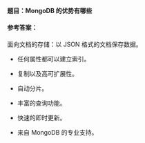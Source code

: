 #### **题目**：MongoDB 的优势有哪些

#### **参考答案**：

面向文档的存储：以 JSON 格式的文档保存数据。

- 任何属性都可以建立索引。

- 复制以及高可扩展性。

- 自动分片。

- 丰富的查询功能。

- 快速的即时更新。

- 来自 MongoDB 的专业支持。
